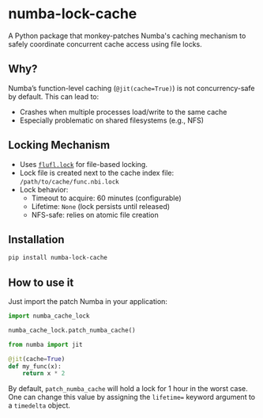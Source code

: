 # numba-lock-cache

A Python package that monkey-patches Numba's caching mechanism to safely coordinate concurrent cache access using file locks.

## Why?

Numba’s function-level caching (`@jit(cache=True)`) is not concurrency-safe by default. This can lead to:

- Crashes when multiple processes load/write to the same cache
- Especially problematic on shared filesystems (e.g., NFS)

## Locking Mechanism

- Uses [`flufl.lock`](https://pypi.org/project/flufl.lock/) for file-based locking.
- Lock file is created next to the cache index file:
  `/path/to/cache/func.nbi.lock`
- Lock behavior:
  - Timeout to acquire: 60 minutes (configurable)
  - Lifetime: `None` (lock persists until released)
  - NFS-safe: relies on atomic file creation

## Installation

```bash
pip install numba-lock-cache
```

## How to use it

Just import the patch Numba in your application:

```python
import numba_cache_lock

numba_cache_lock.patch_numba_cache()

from numba import jit

@jit(cache=True)
def my_func(x):
    return x * 2
```

By default, `patch_numba_cache` will hold a lock for 1 hour in the worst case.
One can change this value by assigning the `lifetime=` keyword argument to a
`timedelta` object.
